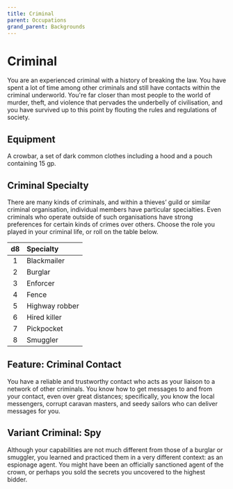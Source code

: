 ```yaml
---
title: Criminal
parent: Occupations
grand_parent: Backgrounds
---
```


# Criminal
You are an experienced criminal with a history of breaking the law. You have spent a lot of time among other criminals and still have contacts within the criminal underworld. You're far closer than most people to the world of murder, theft, and violence that pervades the underbelly of civilisation, and you have survived up to this point by flouting the rules and regulations of society.

## Equipment
A crowbar, a set of dark common clothes including a hood and a pouch containing 15 gp.

## Criminal Specialty
There are many kinds of criminals, and within a thieves’ guild or similar criminal organisation, individual members have particular specialties. Even criminals who operate outside of such organisations have strong preferences for certain kinds of crimes over others. Choose the role you played in your criminal life, or roll on the table below.

| d8 | Specialty |
|:--:|:----------|
| 1 | Blackmailer |
| 2 | Burglar |
| 3 | Enforcer |
| 4 | Fence |
| 5 | Highway robber |
| 6 | Hired killer |
| 7 | Pickpocket |
| 8 | Smuggler |

## Feature: Criminal Contact
You have a reliable and trustworthy contact who acts as your liaison to a network of other criminals. You know how to get messages to and from your contact, even over great distances; specifically, you know the local messengers, corrupt caravan masters, and seedy sailors who can deliver messages for you.

## Variant Criminal: Spy
Although your capabilities are not much different from those of a burglar or smuggler, you learned and practiced them in a very different context: as an espionage agent. You might have been an officially sanctioned agent of the crown, or perhaps you sold the secrets you uncovered to the highest bidder.
